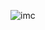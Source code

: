 ![imc](https://user-images.githubusercontent.com/85201008/124523721-9ce22580-ddce-11eb-8670-afc76ae3b488.png)
